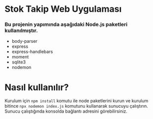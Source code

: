 
# Stok Takip Web Uygulaması

### Bu projenin yapımında aşağıdaki  Node.js paketleri kullanılmıştır.
 - body-parser
 - express
 - express-handlebars
 - moment
 - sqlite3
 - nodemon
 
# Nasıl kullanılır?
Kurulum için `npm install` komutu ile node paketlerini kurun ve kurulum bitince `npx nodemon index.js` komutunu kullanarak sunucuyu çalıştırın. Sunucu çalıştığında konsolda bağlantı adresini görebilirsiniz.
